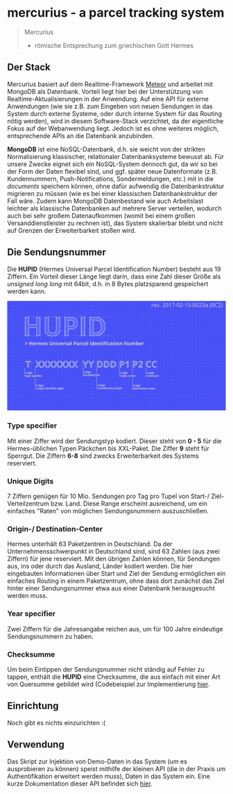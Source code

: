 # mercurius - a parcel tracking system

> Mercurius
> - römische Entsprechung zum griechischen Gott Hermes

## Der Stack
Mercurius basiert auf dem Realtime-Framework [Meteor](https://www.meteor.com/) und arbeitet mit MongoDB als Datenbank. Vorteil liegt hier bei der Unterstützung von Realtime-Aktualisierungen in der Anwendung. Auf eine API für externe Anwendungen (wie sie z.B. zum Eingeben von neuen Sendungen in das System durch externe Systeme, oder durch interne System für das Routing nötig werden), wird in diesem Software-Stack verzichtet, da der eigentliche Fokus auf der Webanwendung liegt. Jedoch ist es ohne weiteres möglich, entsprechende APIs an die Datenbank anzubinden.

**MongoDB** ist eine NoSQL-Datenbank, d.h. sie weicht von der strikten Normalisierung klassischer, relationaler Datenbanksysteme bewusst ab. Für unsere Zwecke eignet sich ein NoSQL-System dennoch gut, da wir so bei der Form der Daten flexibel sind, und ggf. später neue Datenformate (z.B. Kundennummern, Push-Notifications, Sondermeldungen, etc.) mit in die *documents* speichern können, ohne dafür aufwendig die Datenbankstruktur migrieren zu müssen (wie es bei einer klassischen Datenbankstruktur der Fall wäre. Zudem kann MongoDB Datenbestand wie auch Arbeitslast leichter als klassische Datenbanken auf mehrere Server verteilen, wodurch auch bei sehr großem Datenaufkommen (womit bei einem großen Versanddienstleister zu rechnen ist), das System skalierbar bleibt und nicht auf Grenzen der Erweiterbarkeit stoßen wird.

## Die Sendungsnummer
Die **HUPID** (Hermes Universal Parcel Identification Number) besteht aus 19 Ziffern. Ein Vorteil dieser Länge liegt darin, dass eine Zahl dieser Größe als *unsigned long long* mit 64bit, d.h. in 8 Bytes platzsparend gespeichert werden kann.

![HUPID Blueprint](/blueprints/hupid_blueprint.png)

### Type specifier
Mit einer Ziffer wird der Sendungstyp kodiert. Dieser steht von **0 - 5** für die Hermes-üblichen Typen Päckchen bis XXL-Paket. Die Ziffer **9** steht für Sperrgut. Die Ziffern **6-8** sind zwecks Erweiterbarkeit des Systems reserviert.

### Unique Digits
7 Ziffern genügen für 10 Mio. Sendungen pro Tag pro Tupel von Start-/ Ziel-Verteilzentrum bzw. Land. Diese Range erscheint ausreichend, um ein einfaches "Raten" von möglichen Sendungsnummern auszuschließen.

### Origin-/ Destination-Center
Hermes unterhält 63 Paketzentren in Deutschland. Da der Unternehmensschwerpunkt in Deutschland sind, sind 63 Zahlen (aus zwei Ziffern) für jene reserviert. Mit den übrigen Zahlen können, für Sendungen aus, ins oder durch das Ausland, Länder kodiert werden. Die hier eingebauten Informationen über Start und Ziel der Sendung ermöglichen ein einfaches Routing in einem Paketzentrum, ohne dass dort zunächst das Ziel hinter einer Sendungsnummer etwa aus einer Datenbank herausgesucht werden muss.

### Year specifier
Zwei Ziffern für die Jahresangabe reichen aus, um für 100 Jahre eindeutige Sendungsnummern zu haben.

### Checksumme
Um beim Eintippen der Sendungsnummer nicht ständig auf Fehler zu tappen, enthält die **HUPID** eine Checksumme, die aus einfach mit einer Art von Quersumme gebildet wird (Codebeispiel zur Implementierung [hier](https://github.com/EightSQ/mercurius/blob/24c555764da82f799ab2fc51a18afc31c95e892c/imports/api/helpers.parcels.js#L13).

## Einrichtung

Noch gibt es nichts einzurichten :(

## Verwendung
Das Skript zur Injektion von Demo-Daten in das System (um es ausprobieren zu können) speist mithilfe der kleinen API (die in der Praxis um Authentifikation erweitert werden muss), Daten in das System ein. Eine kurze Dokumentation dieser API befindet sich [hier](docs/API.md).
